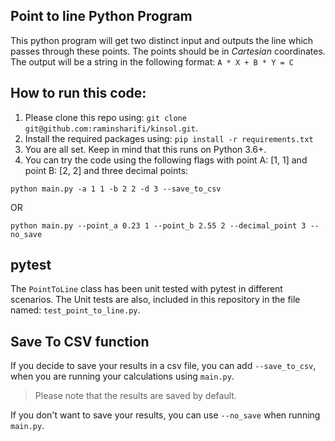 ## Point to line Python Program

This python program will get two distinct input and outputs the line which
passes through these points. The points should be in *Cartesian* coordinates.
The output will be a string in the following format: `A * X + B * Y = C`

## How to run this code:

1. Please clone this repo using:
   `git clone git@github.com:raminsharifi/kinsol.git`.
2. Install the required packages using: `pip install -r requirements.txt`
3. You are all set. Keep in mind that this runs on Python 3.6+.
4. You can try the code using the following flags with point A: [1, 1] and
   point B: [2, 2] and three decimal points: 

```
python main.py -a 1 1 -b 2 2 -d 3 --save_to_csv
```

OR

```
python main.py --point_a 0.23 1 --point_b 2.55 2 --decimal_point 3 --no_save
```

## pytest

The `PointToLine` class has been unit tested with pytest in different
scenarios. The Unit tests are also, included in this repository in the file
named: `test_point_to_line.py`.

## Save To CSV function

If you decide to save your results in a csv file, you can add `--save_to_csv`,
when you are running your calculations using `main.py`.
> Please note that the results are saved by default.

If you don't want to save your results, you can use `--no_save` when running
`main.py`.
